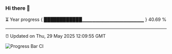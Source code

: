 ### Hi there 👋

⏳ Year progress { ████████████▁▁▁▁▁▁▁▁▁▁▁▁▁▁▁▁▁▁ } 40.69 %

---

⏰ Updated on Thu, 29 May 2025 12:09:55 GMT

![Progress Bar CI](https://github.com/liununu/liununu/workflows/Progress%20Bar%20CI/badge.svg)
